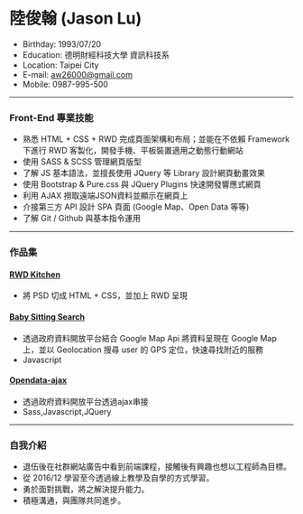 # 陸俊翰 (Jason Lu)
- Birthday: 1993/07/20
- Education: 德明財經科技大學 資訊科技系
- Location: Taipei City
- E-mail: aw26000@gmail.com
- Mobile: 0987-995-500

<hr>

### Front-End 專業技能
- 熟悉 HTML + CSS + RWD 完成頁面架構和布局；並能在不依賴 Framework 下進行 RWD 客製化，開發手機、平板裝置適用之動態行動網站
- 使用 SASS & SCSS 管理網頁版型
- 了解 JS 基本語法，並擅長使用 JQuery 等 Library 設計網頁動畫效果
- 使用 Bootstrap & Pure.css 與 JQuery Plugins 快速開發響應式網頁
- 利用 AJAX 撈取遠端JSON資料並顯示在網頁上
- 介接第三方 API 設計 SPA 頁面 (Google Map、Open Data 等等)
- 了解 Git / Github 與基本指令運用

<hr>

### 作品集

#### <a href="https://jasonlujs.github.io/RWD/" target="_blank">RWD Kitchen</a> 
 - 將 PSD 切成 HTML + CSS，並加上 RWD 呈現

   
#### <a href="https://jasonlujs.github.io/ajax-json-babysitting/" target="_blank">Baby Sitting Search</a>

- 透過政府資料開放平台結合 Google Map Api 將資料呈現在 Google Map 上，並以 Geolocation 搜尋 user 的 GPS 定位，快速尋找附近的服務
- Javascript


#### <a href="https://jasonlujs.github.io/js-opendata-new/" target="_blank">Opendata-ajax</a>
- 透過政府資料開放平台透過ajax串接
- Sass,Javascript,JQuery
<hr>

### 自我介紹



- 退伍後在社群網站廣告中看到前端課程，接觸後有興趣也想以工程師為目標。
- 從 2016/12 學習至今透過線上教學及自學的方式學習。
- 勇於面對挑戰，將之解決提升能力。
- 積極溝通，與團隊共同進步。

